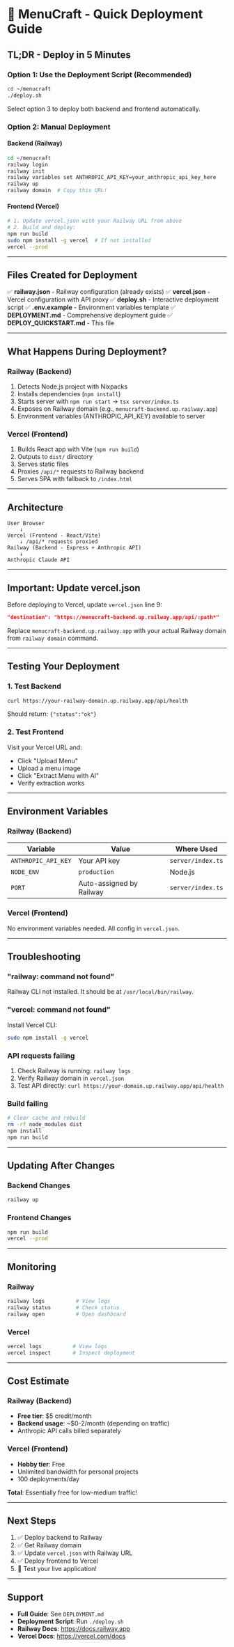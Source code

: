 # 🚀 MenuCraft - Quick Deployment Guide

## TL;DR - Deploy in 5 Minutes

### Option 1: Use the Deployment Script (Recommended)
```bash
cd ~/menucraft
./deploy.sh
```
Select option 3 to deploy both backend and frontend automatically.

### Option 2: Manual Deployment

#### Backend (Railway)
```bash
cd ~/menucraft
railway login
railway init
railway variables set ANTHROPIC_API_KEY=your_anthropic_api_key_here
railway up
railway domain  # Copy this URL!
```

#### Frontend (Vercel)
```bash
# 1. Update vercel.json with your Railway URL from above
# 2. Build and deploy:
npm run build
sudo npm install -g vercel  # If not installed
vercel --prod
```

---

## Files Created for Deployment

✅ **railway.json** - Railway configuration (already exists)
✅ **vercel.json** - Vercel configuration with API proxy
✅ **deploy.sh** - Interactive deployment script
✅ **.env.example** - Environment variables template
✅ **DEPLOYMENT.md** - Comprehensive deployment guide
✅ **DEPLOY_QUICKSTART.md** - This file

---

## What Happens During Deployment?

### Railway (Backend)
1. Detects Node.js project with Nixpacks
2. Installs dependencies (`npm install`)
3. Starts server with `npm run start` → `tsx server/index.ts`
4. Exposes on Railway domain (e.g., `menucraft-backend.up.railway.app`)
5. Environment variables (ANTHROPIC_API_KEY) available to server

### Vercel (Frontend)
1. Builds React app with Vite (`npm run build`)
2. Outputs to `dist/` directory
3. Serves static files
4. Proxies `/api/*` requests to Railway backend
5. Serves SPA with fallback to `/index.html`

---

## Architecture

```
User Browser
    ↓
Vercel (Frontend - React/Vite)
    ↓ /api/* requests proxied
Railway (Backend - Express + Anthropic API)
    ↓
Anthropic Claude API
```

---

## Important: Update vercel.json

Before deploying to Vercel, update `vercel.json` line 9:

```json
"destination": "https://menucraft-backend.up.railway.app/api/:path*"
```

Replace `menucraft-backend.up.railway.app` with your actual Railway domain from `railway domain` command.

---

## Testing Your Deployment

### 1. Test Backend
```bash
curl https://your-railway-domain.up.railway.app/api/health
```
Should return: `{"status":"ok"}`

### 2. Test Frontend
Visit your Vercel URL and:
- Click "Upload Menu"
- Upload a menu image
- Click "Extract Menu with AI"
- Verify extraction works

---

## Environment Variables

### Railway (Backend)
| Variable | Value | Where Used |
|----------|-------|------------|
| `ANTHROPIC_API_KEY` | Your API key | `server/index.ts` |
| `NODE_ENV` | `production` | Node.js |
| `PORT` | Auto-assigned by Railway | `server/index.ts` |

### Vercel (Frontend)
No environment variables needed. All config in `vercel.json`.

---

## Troubleshooting

### "railway: command not found"
Railway CLI not installed. It should be at `/usr/local/bin/railway`.

### "vercel: command not found"
Install Vercel CLI:
```bash
sudo npm install -g vercel
```

### API requests failing
1. Check Railway is running: `railway logs`
2. Verify Railway domain in `vercel.json`
3. Test API directly: `curl https://your-domain.up.railway.app/api/health`

### Build failing
```bash
# Clear cache and rebuild
rm -rf node_modules dist
npm install
npm run build
```

---

## Updating After Changes

### Backend Changes
```bash
railway up
```

### Frontend Changes
```bash
npm run build
vercel --prod
```

---

## Monitoring

### Railway
```bash
railway logs          # View logs
railway status        # Check status
railway open          # Open dashboard
```

### Vercel
```bash
vercel logs          # View logs
vercel inspect       # Inspect deployment
```

---

## Cost Estimate

### Railway (Backend)
- **Free tier**: $5 credit/month
- **Backend usage**: ~$0-2/month (depending on traffic)
- Anthropic API calls billed separately

### Vercel (Frontend)
- **Hobby tier**: Free
- Unlimited bandwidth for personal projects
- 100 deployments/day

**Total**: Essentially free for low-medium traffic!

---

## Next Steps

1. ✅ Deploy backend to Railway
2. ✅ Get Railway domain
3. ✅ Update `vercel.json` with Railway URL
4. ✅ Deploy frontend to Vercel
5. 🎉 Test your live application!

---

## Support

- **Full Guide**: See `DEPLOYMENT.md`
- **Deployment Script**: Run `./deploy.sh`
- **Railway Docs**: https://docs.railway.app
- **Vercel Docs**: https://vercel.com/docs

